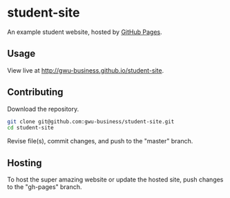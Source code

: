 # student-site

An example student website, hosted by [GitHub Pages](https://pages.github.com/).

## Usage

View live at http://gwu-business.github.io/student-site.

## Contributing

Download the repository.

```` sh
git clone git@github.com:gwu-business/student-site.git
cd student-site
````

Revise file(s), commit changes, and push to the "master" branch.

## Hosting

To host the super amazing website or update the hosted site, push changes to the "gh-pages" branch.
